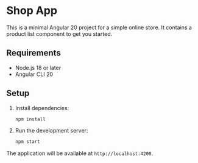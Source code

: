 # Shop App

This is a minimal Angular 20 project for a simple online store. It contains a product list component to get you started.

## Requirements
- Node.js 18 or later
- Angular CLI 20

## Setup
1. Install dependencies:
   ```bash
   npm install
   ```
2. Run the development server:
   ```bash
   npm start
   ```

The application will be available at `http://localhost:4200`.
